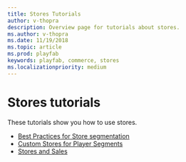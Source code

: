 ```yaml
---
title: Stores Tutorials
author: v-thopra
description: Overview page for tutorials about stores.
ms.author: v-thopra
ms.date: 11/19/2018
ms.topic: article
ms.prod: playfab
keywords: playfab, commerce, stores
ms.localizationpriority: medium
---
```


# Stores tutorials

These tutorials show you how to use stores.

- [Best Practices for Store segmentation](best-practices-for-store-segmentation.md)
- [Custom Stores for Player Segments](custom-stores-for-player-segments.md)
- [Stores and Sales](stores-and-sales.md)